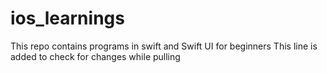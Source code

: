 # ios_learnings
This repo contains programs in swift and Swift UI for beginners
This line is added to check for changes while pulling
